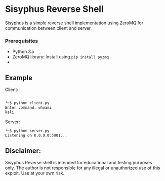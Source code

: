 # Sisyphus Reverse Shell

Sisyphus is a simple reverse shell implementation using ZeroMQ for communication between client and server.


### Prerequisites

- Python 3.x
- ZeroMQ library: Install using `pip install pyzmq`
- 

## Example

Client:

```bash 

└─$ python client.py
Enter command: whoami
kali

```
Server:

```bash 
└─$ python server.py
Listening on 0.0.0.0:5001...

```


## Disclaimer:

Sisyphus Reverse shell is intended for educational and testing purposes only. The author is not responsible for any illegal or unauthorized use of this exploit. Use at your own risk.
